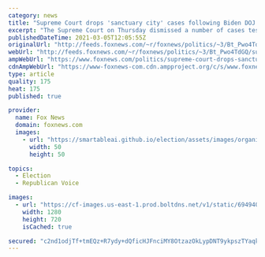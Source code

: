 ```yaml
---
category: news
title: "Supreme Court drops 'sanctuary city' cases following Biden DOJ request"
excerpt: "The Supreme Court on Thursday dismissed a number of cases testing the Trump administration’s plan to withhold law-enforcement grants from cities that refused to cooperate with Department of Homeland Security efforts to deport noncitizens arrested by local police."
publishedDateTime: 2021-03-05T12:05:55Z
originalUrl: "http://feeds.foxnews.com/~r/foxnews/politics/~3/Bt_Pwo4TdGQ/supreme-court-drops-sanctuary-city-cases-following-biden-doj-request"
webUrl: "http://feeds.foxnews.com/~r/foxnews/politics/~3/Bt_Pwo4TdGQ/supreme-court-drops-sanctuary-city-cases-following-biden-doj-request"
ampWebUrl: "https://www.foxnews.com/politics/supreme-court-drops-sanctuary-city-cases-following-biden-doj-request.amp"
cdnAmpWebUrl: "https://www-foxnews-com.cdn.ampproject.org/c/s/www.foxnews.com/politics/supreme-court-drops-sanctuary-city-cases-following-biden-doj-request.amp"
type: article
quality: 175
heat: 175
published: true

provider:
  name: Fox News
  domain: foxnews.com
  images:
    - url: "https://smartableai.github.io/election/assets/images/organizations/foxnews.com-50x50.jpg"
      width: 50
      height: 50

topics:
  - Election
  - Republican Voice

images:
  - url: "https://cf-images.us-east-1.prod.boltdns.net/v1/static/694940094001/73a31f1b-5496-4fac-92aa-f14680e8400e/00b723da-5a8b-4620-9849-ab36e52a42dd/1280x720/match/image.jpg"
    width: 1280
    height: 720
    isCached: true

secured: "c2nd1odjTf+tmEQz+R7ydy+dQficHJFnciMY8OtzazOkLypDNT9ykpszTYaqkkdERvh30g7UjV3l+7U+75mSjeE6VMWTXgvTI9HB03FPAPOjNjEgB6PJm1SVKYQuJOpoVAj6IJ2fw4C3JHkpvuazM2t0dT2zwjLDnUsOqMQb8OghrSkInbv+BCtD9VZsaM+5PRY0nxO7VDLGrfWBjnkazlySCyuYYZutHY1W9/lxMqRqNk2EFVDMrMN7+RxsX1gXnT+UmCeta9PSC6zRkPzRr1+EDFLmLBGx6UNAWBpPIuFvwG4xFBiJtqs6M00ILrGwoI3OgD8dVqND2l4ws9UN3T9bu5sXUyEHEBvtYveEp2o=;XrL7bly7OJarBF9PpHRDaw=="
---
```


